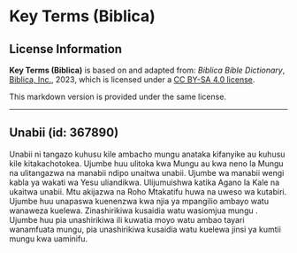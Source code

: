 # Key Terms (Biblica)

## License Information

**Key Terms (Biblica)** is based on and adapted from: _Biblica Bible Dictionary_, [Biblica, Inc.](https://www.biblica.com/), 2023, which is licensed under a [CC BY-SA 4.0 license](https://creativecommons.org/licenses/by-sa/4.0/legalcode.en).

This markdown version is provided under the same license.



--------------------------------

## Unabii (id: 367890)

Unabii ni tangazo kuhusu kile ambacho mungu anataka kifanyike au kuhusu kile kitakachotokea. Ujumbe huu ulitoka kwa Mungu au kwa neno la Mungu na ulitangazwa na manabii ndipo unaitwa unabii. Ujumbe wa manabii wengi kabla ya wakati wa Yesu uliandikwa. Ulijumuishwa katika Agano la Kale na ukaitwa unabii. Mtu akijazwa na Roho Mtakatifu huwa na uweso wa kutabiri. Ujumbe huu unapaswa kuenenzwa kwa njia ya mpangilio ambayo watu wanaweza kuelewa. Zinashirikiwa kusaidia watu wasiomjua mungu . Ujumbe huu pia unashirikiwa ili kuwatia moyo watu ambao tayari wanamfuata mungu, pia unashirikiwa kusaidia watu kuelewa jinsi ya kumtii mungu kwa uaminifu.


